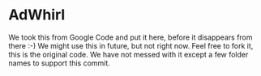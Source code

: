 AdWhirl
=======

We took this from Google Code and put it here, before it disappears from there :-)
We might use this in future, but not right now.
Feel free to fork it, this is the original code. We have not messed with it except a few folder names to support this commit.
